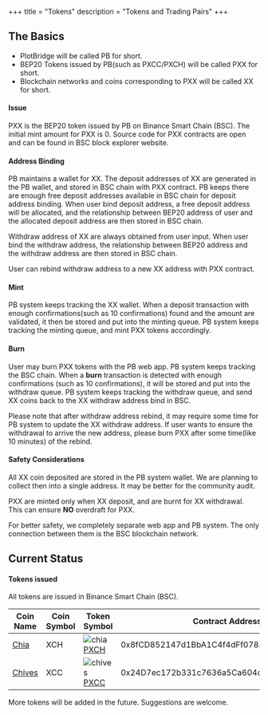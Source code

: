 +++
title = "Tokens"
description = "Tokens and Trading Pairs"
+++
## The Basics
* PlotBridge will be called PB for short.
* BEP20 Tokens issued by PB(such as PXCC/PXCH) will be called PXX for short.
* Blockchain networks and coins corresponding to PXX will be called XX for short.

#### Issue
PXX is the BEP20 token issued by PB on Binance Smart Chain (BSC).
The initial mint amount for PXX is 0.
Source code for PXX contracts are open and can be found in BSC block explorer website.

#### Address Binding
PB maintains a wallet for XX.
The deposit addresses of XX are generated in the PB wallet, and stored in BSC chain with PXX contract.
PB keeps there are enough free deposit addresses available in BSC chain for deposit address binding.
When user bind deposit address, a free deposit address will be allocated, and the relationship between BEP20 address of user and the allocated deposit address are then stored in BSC chain.

Withdraw address of XX are always obtained from user input. When user bind the withdraw address, the relationship between BEP20 address and the withdraw address are then stored in BSC chain.

User can rebind withdraw address to a new XX address with PXX contract.


#### Mint
PB system keeps tracking the XX wallet. When a deposit transaction with enough confirmations(such as 10 confirmations) found and the amount are validated, it then be stored and put into the minting queue.
PB system keeps tracking the minting queue, and mint PXX tokens accordingly.

#### Burn
User may burn PXX tokens with the PB web app.
PB system keeps tracking the BSC chain. When a __burn__ transaction is detected with enough confirmations (such as 10 confirmations), it will be stored and put into the withdraw queue.
PB system keeps tracking the withdraw queue, and send XX coins back to the XX withdraw address bind in BSC.

Please note that after withdraw address rebind, it may require some time for PB system to update the XX withdraw address. If user wants to ensure the withdrawal to arrive the new address, please burn PXX after some time(like 10 minutes) of the rebind.

#### Safety Considerations
All XX coin deposited are stored in the PB system wallet.
We are planning to collect then into a single address. It may be better for the community audit.

PXX are minted only when XX deposit, and are burnt for XX withdrawal. This can ensure __NO__ overdraft for PXX.

For better safety, we completely separate web app and PB system. The only connection between them is the BSC blockchain network.

## Current Status
#### Tokens issued

All tokens are issued in Binance Smart Chain (BSC).

| Coin Name                             | Coin Symbol | Token Symbol                                                                                                   | Contract Address                           | Trading Pair|
| ------------------------------------- | ----------- | -------------------------------------------------------------------------------------------------------------- | ------------------------------------------ | --------------------------------------------------------------------------------------------- |
| [Chia](https://www.chia.net)          | XCH         | ![chia](/images/chia-logo.png)[PXCH](https://bscscan.com/token/0x8fCD852147d1BbA1C4f4dFf07880cCB25DD36DD7)     | 0x8fCD852147d1BbA1C4f4dFf07880cCB25DD36DD7 | [PXCH/BUSD](https://pancakeswap.finance/info/pool/0xffdfb45e3d743ec10eb793fdcee3055ea82c270c) |
| [Chives](https://www.chivescoin.org/) | XCC         | ![chives](/images/chives-logo.png)[PXCC](https://bscscan.com/token/0x24D7ec172b331c7636a5Ca604de890996e5e2028) | 0x24D7ec172b331c7636a5Ca604de890996e5e2028 | [PXCC/BUSD](https://pancakeswap.finance/info/pool/0x62608fa59fcd378cd71ce277a50f24df333b4633) |

More tokens will be added in the future. Suggestions are welcome.
